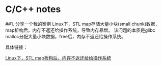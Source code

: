# C/C++ notes

##1. 分享一个我的案例
Linux下，STL map存储大量小块(small chunk)数据，map析构后，内存不返还给操作系统，导致内存暴增。
该问题的本质是glibc malloc分配大量小块数据，free后，内存不返还给操作系统。

具体链接：

[Linux下，STL map析构后，内存不返还给给操作系统](./0001/)

